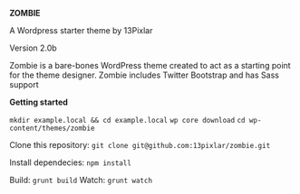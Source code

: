 **ZOMBIE**

A Wordpress starter theme by 13Pixlar

Version 2.0b

Zombie is a bare-bones WordPress theme 
created to act as a starting point for the 
theme designer. Zombie includes Twitter Bootstrap
and has Sass support 

**Getting started**

`mkdir example.local && cd example.local`
`wp core download`
`cd wp-content/themes/zombie`

Clone this repository: `git clone git@github.com:13pixlar/zombie.git`

Install dependecies: `npm install`

Build: `grunt build`
Watch: `grunt watch`
